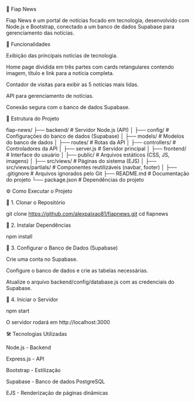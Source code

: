 📰 Fiap News

Fiap News é um portal de notícias focado em tecnologia, desenvolvido com Node.js e Bootstrap, conectado a um banco de dados Supabase para gerenciamento das notícias.

🚀 Funcionalidades

Exibição das principais notícias de tecnologia.

Home page dividida em três partes com cards retangulares contendo imagem, título e link para a notícia completa.

Contador de visitas para exibir as 5 notícias mais lidas.

API para gerenciamento de notícias.

Conexão segura com o banco de dados Supabase.

📂 Estrutura do Projeto

fiap-news/
├── backend/              # Servidor Node.js (API)
│   ├── config/          # Configurações do banco de dados (Supabase)
│   ├── models/          # Modelos do banco de dados
│   ├── routes/          # Rotas da API
│   ├── controllers/     # Controladores da API
│   ├── server.js        # Servidor principal
│
├── frontend/             # Interface do usuário
│   ├── public/          # Arquivos estáticos (CSS, JS, imagens)
│   ├── src/views/       # Páginas do sistema (EJS)
│   ├── src/views/partials/  # Componentes reutilizáveis (navbar, footer)
│
├── .gitignore            # Arquivos ignorados pelo Git
├── README.md             # Documentação do projeto
└── package.json          # Dependências do projeto

⚙️ Como Executar o Projeto

🔹 1. Clonar o Repositório

git clone https://github.com/alexpaixao81/fiapnews.git
cd fiapnews

🔹 2. Instalar Dependências

npm install

🔹 3. Configurar o Banco de Dados (Supabase)

Crie uma conta no Supabase.

Configure o banco de dados e crie as tabelas necessárias.

Atualize o arquivo backend/config/database.js com as credenciais do Supabase.

🔹 4. Iniciar o Servidor

npm start

O servidor rodará em http://localhost:3000

🛠 Tecnologias Utilizadas

Node.js - Backend

Express.js - API

Bootstrap - Estilização

Supabase - Banco de dados PostgreSQL

EJS - Renderização de páginas dinâmicas
